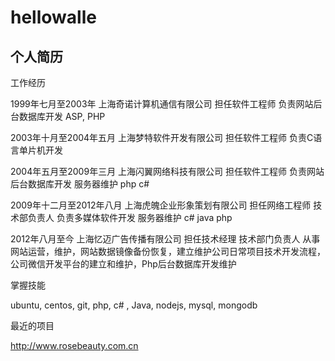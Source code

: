 hellowalle
==========

个人简历
----------

工作经历

1999年七月至2003年 上海奇诺计算机通信有限公司 担任软件工程师 负责网站后台数据库开发 ASP, PHP


2003年十月至2004年五月 上海梦特软件开发有限公司 担任软件工程师 负责C语言单片机开发


2004年五月至2009年三月 上海闪翼网络科技有限公司 担任软件工程师 负责网站后台数据库开发 服务器维护 php c#


2009年十二月至2012年八月 上海虎魄企业形象策划有限公司 担任网络工程师 技术部负责人 负责多媒体软件开发 服务器维护 c# java php


2012年八月至今 上海忆迈广告传播有限公司 担任技术经理 技术部门负责人 从事网站运营，维护，网站数据镜像备份恢复，建立维护公司日常项目技术开发流程，公司微信开发平台的建立和维护，Php后台数据库开发维护


 
掌握技能

ubuntu, centos, git, php, c# , Java, nodejs, mysql, mongodb



最近的项目

http://www.rosebeauty.com.cn
 


